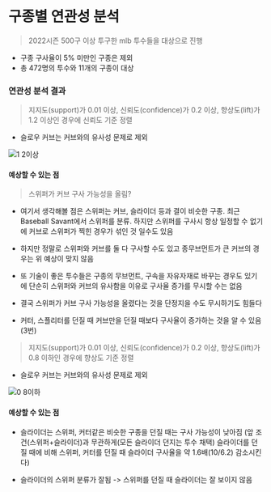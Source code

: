 # 구종별 연관성 분석
> 2022시즌 500구 이상 투구한 mlb 투수들을 대상으로 진행
- 구종 구사율이 5% 미만인 구종은 제외
- 총 472명의 투수와 11개의 구종이 대상

### 연관성 분석 결과
> 지지도(support)가 0.01 이상, 신뢰도(confidence)가 0.2 이상, 향상도(lift)가 1.2 이상인 경우에 신뢰도 기준 정렬
- 슬로우 커브는 커브와의 유사성 문제로 제외

![1 2이상](https://github.com/jaeb0129/baseball/assets/63768509/c49c2247-db85-408c-be59-daf1bcf7b915)

#### 예상할 수 있는 점
> 스위퍼가 커브 구사 가능성을 올림?
  
- 여기서 생각해볼 점은 스위퍼는 커브, 슬라이더 등과 결이 비슷한 구종. 최근 Baseball Savant에서 스위퍼를 분류. 하지만 스위퍼를 구사시 항상 일정할 수 없기에 커브로 스위퍼가 찍힌 경우가 섞인 것 일수도 있음

- 하지만 정말로 스위퍼와 커브를 둘 다 구사할 수도 있고 종무브먼트가 큰 커브의 경우는 위 예상이 맞지 않음
  
- 또 기술이 좋은 투수들은 구종의 무브먼트, 구속을 자유자재로 바꾸는 경우도 있기에 단순히 스위퍼와 커브의 유사함을 이유로 구사율 증가를 무시할 수는 없음

- 결국 스위퍼가 커브 구사 가능성을 올렸다는 것을 단정지을 수도 무시하기도 힘들다

- 커터, 스플리터를 던질 때 커브만을 던질 때보다 구사율이 증가하는 것을 알 수 있음(3번)
  
> 지지도(support)가 0.01 이상, 신뢰도(confidence)가 0.2 이상, 향상도(lift)가 0.8 이하인 경우에 향상도 기준 정렬
- 슬로우 커브는 커브와의 유사성 문제로 제외

![0 8이하](https://github.com/jaeb0129/baseball/assets/63768509/a0ea6b20-8a40-4159-98a1-772f6db4f17a)

#### 예상할 수 있는 점
- 슬라이더는 스위퍼, 커터같은 비슷한 구종을 던질 때는 구사 가능성이 낮아짐 (앞 조건(스위퍼+슬라이더)과 무관하게(모든 슬라이더 던지는 투수 채택) 슬라이더를 던질 때에 비해 스위퍼, 커터를 던질 때 슬라이더 구사율을 약 1.6배(10/6.2) 감소시킨다)
  
- 슬라이더의 스위퍼 분류가 잘됨 -> 스위퍼를 던질 때 슬라이더는 잘 보이지 않음

